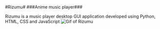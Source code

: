 #Rizumu#
###Anime music player###

Rizumu is a music player desktop GUI application developed using Python, HTML, CSS and JavaScript
![Gif of Rizumu](https://media.giphy.com/media/3qoJotnmOjzU6fgjrE/giphy.gif)